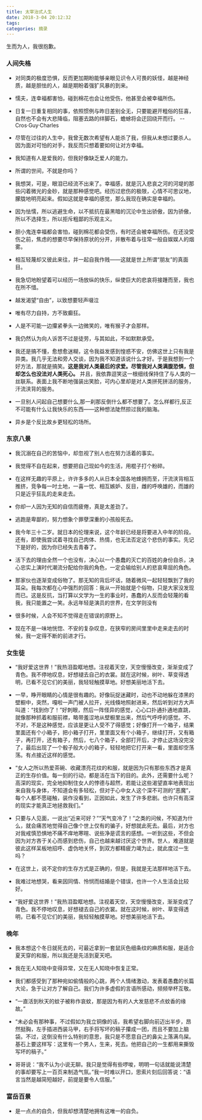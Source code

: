 ```yaml
---
title: 太宰治式人生
date: 2018-3-04 20:12:32
tags:
categories: 摘录
---
```


生而为人，我很抱歉。
<escape><!-- more --></escape>

### 人间失格
* 对同类的极度恐惧，反而更加期盼能够亲眼见识令人可畏的妖怪，越是神经质，越是胆怯的人，越是期盼着强犷风暴的到来。

* 懦夫，连幸福都害怕，碰到棉花也会让他受伤，他甚至会被幸福所伤。

* 日复一日重复相同的事，依照惯例与昨日差别全无，只要能避开粗俗的狂喜，自然也不会有大悲降临，阻塞去路的绊脚石，蟾蜍将会迂回绕开而行。 -- Cros·Guy·Charles 

* 尽管在过往的人生中，我曾无数次希望有人能杀了我，但我从未想过要杀人。因为面对可怕的对手，我反而只想着要如何让对方幸福。

* 我知道有人是爱我的，但我好像缺乏爱人的能力。
 
* 所谓的世间，不就是你吗？ 

* 我想哭，可是，眼泪已经流不出来了。幸福感，就是沉入悲哀之河的河堤的那些闪着微光的金砂，就是那种感觉吧。经历过悲伤的极限，心情不可思议地，朦胧地明亮起来。假如这就是幸福的感觉，那么我现在确实是幸福的。

* 因为怯懦，所以逃避生命，以不抵抗在最黑暗的沉沦中生出骄傲，因为骄傲，所以不选择生，所以拒斥粗鄙的乐观主义。

* 胆小鬼连幸福都会害怕，碰到棉花都会受伤，有时还会被幸福所伤。在还没受伤之前，焦虑的想要尽早保持原状的分开，并散布着与往常一般自娱娱人的烟雾。

* 相互轻蔑却又彼此来往，并一起自我作贱——这就是世上所谓“朋友”的真面目。

* 我急切地盼望着可以经历一场放纵的快乐，纵使巨大的悲哀将接踵而至，我也在所不惜。

* 越发渴望“自由”，以致想要轻声啜泣

* 唯有尽力自持，方不致癫狂。

* 人是不可能一边攥紧拳头一边微笑的，唯有猴子才会那样。

* 我仍然认为向人诉苦不过是徒劳，与其如此，不如默默承受。

* 我还是搞不懂，愈想愈迷糊，这令我益发感到惶惑不安，仿佛这世上只有我是异类。我几乎无法和旁人交谈，因为我不知道该说什么才好。于是我想到一个好方法，那就是搞笑。**这是我对人类最后的求爱。尽管我对人类满腹恐惧，但却怎么也没法对人类死心。** 并且，我依靠逗笑这一根细线保持住了与人类的一丝联系。表面上我不断地强装出笑脸，可内心里却是对人类拼死拼活的服务，汗流浃背的服务。

* 一旦别人问起自己想要什么,那一刹那反倒什么都不想要了。怎么样都行,反正不可能有什么让我快乐的东西——这种想法陡然掠过我的脑海。

* 异乡是个反比故乡更轻松的场所。


### 东京八景
* 我沉溺在自己的苦恼中，却忽视了别人也在努力活着的事实。

* 我觉得不自在起来，想要把自己现如今的生活，用棍子打个粉碎。

* 在这样无趣的平原上，许许多多的人从日本全国各地蜂拥而至，汗流浃背相互推挤，竞争每一吋土地，一喜一忧、相互嫉妒、反目，雌的呼唤雄的，而雄的只是近乎狂乱的走来走去。 

* 你却一人因为无知的自信而疲倦，真是太差劲了。

* 逃跑是卑鄙的，努力想象个罪孽深重的小孩般死去。 

* 我今年三十二岁。就日本的伦理来说，这个年龄已经是将要进入中年的阶段。还有，即使我尝试着寻找自己肉体、热情，也无法否定这个悲伤的事实。先记下是好的，因为你已经失去青春了。 

* 活下去的理由全然一个也没有，决心以一个愚蠢的灭亡的百姓的身份自杀，决心忠实上演时代潮流分配给你我的角色，一定会输给别人的悲哀卑屈的角色。

* 那家伙也逐渐变成俗物了。那无知的背后坏话，随着微风一起轻轻飘到了我的耳朵。我每次都在心中强烈的回答：我从一开始就是个俗物，只是大家没发现而已。这是反抗，当打算以文学为一生的事业时，愚蠢的人反而会轻蔑的看我，我只能置之一笑。永远年轻是演员的世界，在文学则没有

* 很多时候，人会不知不觉得走在错误的原野上。 

* 现在不是一味地恍惚、不安的复杂叹息，在狭窄的房间里里中走来走去的时候，我一定得不断的前进才行。 


### 女生徒
* “我好爱这世界！”我热泪盈眶地想。注视着天空，天空慢慢改变，渐渐变成了青色。我不停地叹息，好想褪去自己的衣裳。就在这时候，树叶、草变得透明，已看不见它们的美丽，我轻轻触摸草地。好想美丽地活下去。

* 一早，睁开眼睛的心情是很有趣的。好像玩捉迷藏时，动也不动地躲在漆黑的壁橱中，突然，嘎啦一声门被人拉开，光线倏地照射进来，然后听到对方大声叫道：“找到你了！”好刺眼，然后一阵怪异的感觉，心心口扑通扑通地直跳，就像那种抓着和服前襟，略带羞涩地从壁橱里出来，然后气呼呼的感觉。不、不对，不是这种感觉，应该是更让人受不了得感觉；好像打开一个箱子，结果里面还有个小箱子，把小箱子打开，里里面又有个小箱子，继续打开，又有箱子，再打开，还有箱子，然后，七八个箱子，全部打开后，才停止这场没完没了，最后出现了一个骰子般大小的箱子，轻轻地把它打开来一看，里面却空荡荡。有点接近这样的感觉。

* “女人之所以热爱茶碗、收藏漂亮花纹的和服，就是因为只有那些东西才是真正的生存价值。每一刻的行动，都是活在当下的目的。此外，还需要什么呢？高深的现实，完全地抑制住女人的悖德与超然，若能让这些渴望直率地表现出来自我与身体，不知道会有多轻松，但对于心中女人这个深不可测的“恶魔”，每个人都不愿碰触，装作没看到，正因如此，发生了许多悲剧。也许只有高深的现实才能真正地拯救我们。”

* 只要与人见面，一说出“近来可好？”“天气变冷了！”之类的问候，不知道为什么，就会痛苦地觉得自己像个世上仅有的骗子，好想就此死去。最后，对方也对我戒慎恐惧地不痛不痒地寒暄、说些净是谎言的感想。一听到这些，不但会因为对方吝于关心而感到悲伤，自己也越来越讨厌这个世界。世人，难道就是彼此这样呆板地招呼、虚伪地关怀，到双方都精疲力竭为止，就此度过一生吗？

* 在这世上，说不定你的生存方式是正确的，但是，我就是无法那样地活下去。

* 我难过地想哭，看来因同情、怜悯而结婚是个错误，也许一个人生活会比较好。

* “我好爱这世界！”我热泪盈眶地想。注视着天空，天空慢慢改变，渐渐变成了青色。我不停地叹息，好想褪去自己的衣裳。就在这时候，树叶、草变得透明，已看不见它们的美丽，我轻轻触摸草地。好想美丽地活下去。


### 晚年
* 我本想这个冬日就死去的，可最近拿到一套鼠灰色细条纹的麻质和服，是适合夏天穿的和服，所以我还是先活到夏天吧。

* 我在无人知晓中变得异常，又在无人知晓中恢复正常。

* 我们都感受到了那种宛如偷情般的心跳，两个人情绪激动，发表着愚蠢的长篇大论，急于让对方了解自己。我们为许多虚假的言语所感动，频频举杯互敬。

* “一直活到秋天的蚊子被称作哀蚊，那是因为有的人大发慈悲不点蚊香的缘故。”

* “未必会有那种事，不过假如为我立铜像的话，我希望右脚向前迈出半步，昂然挺胸，左手插进西装马甲，右手将写坏的稿子攥成一团，而且不要加上脑袋。不过，这倒没有什么特别的意思，我只是不愿意自己的鼻尖上落满鸟屎。基石上要这样写：这里有一个男人，生来，死去。他把自己的一生都用来撕毁写坏的稿子。”

* 哥哥说：“我不认为小说无聊。我只是觉得有些啰唆，明明一句话就能说清楚的事却要写上一百页来制造气氛。”我一时难以开口，思索片刻后回答说：“语言当然是越简短越好，前提是要令人信服。”


### 富岳百景
* 是一点点的自负，但我却想清楚地拥有这唯一的自负。
